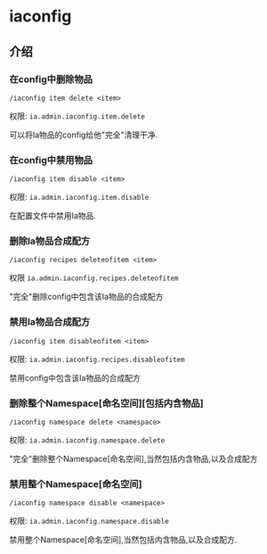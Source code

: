 # iaconfig

## 介绍

### 在config中删除物品

`/iaconfig item delete <item>`

权限: `ia.admin.iaconfig.item.delete`

可以将Ia物品的config给他"完全"清理干净.

### 在config中禁用物品

`/iaconfig item disable <item>`

权限: `ia.admin.iaconfig.item.disable`

在配置文件中禁用Ia物品.

### 删除Ia物品合成配方

`/iaconfig recipes deleteofitem <item>`

权限 `ia.admin.iaconfig.recipes.deleteofitem`

"完全"删除config中包含该Ia物品的合成配方

### 禁用Ia物品合成配方

`/iaconfig item disableofitem <item>`

权限: `ia.admin.iaconfig.recipes.disableofitem`

禁用config中包含该Ia物品的合成配方

### 删除整个Namespace[命名空间][包括内含物品]

`/iaconfig namespace delete <namespace>`

权限: `ia.admin.iaconfig.namespace.delete`

"完全"删除整个Namespace[命名空间],当然包括内含物品,以及合成配方

### 禁用整个Namespace[命名空间]

`/iaconfig namespace disable <namespace>`

权限: `ia.admin.iaconfig.namespace.disable`

禁用整个Namespace[命名空间],当然包括内含物品,以及合成配方.